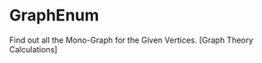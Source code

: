GraphEnum
=========

Find out all the Mono-Graph for the Given Vertices. [Graph Theory Calculations]

